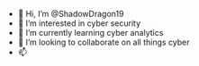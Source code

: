 - 👋 Hi, I’m @ShadowDragon19
- 👀 I’m interested in cyber security
- 🌱 I’m currently learning cyber analytics
- 💞️ I’m looking to collaborate on all things cyber
- 📫 

<!---
ShadowDragon19/ShadowDragon19 is a ✨ special ✨ repository because its `README.md` (this file) appears on your GitHub profile.
You can click the Preview link to take a look at your changes.
--->
